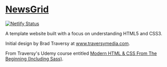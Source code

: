 # [NewsGrid](https://www.nolanstrait.com/)

[![Netlify Status](https://api.netlify.com/api/v1/badges/1f1da777-a77c-487b-8175-2fdc878fc3be/deploy-status)](https://app.netlify.com/sites/dazzling-mestorf-202352/deploys)

A template website built with a focus on understanding HTML5 and CSS3.

Initial design by Brad Traversy at www.traversymedia.com.

From Traversy's Udemy course entitled [Modern HTML & CSS From The Beginning (Including Sass)](https://www.udemy.com/modern-html-css-from-the-beginning/).
